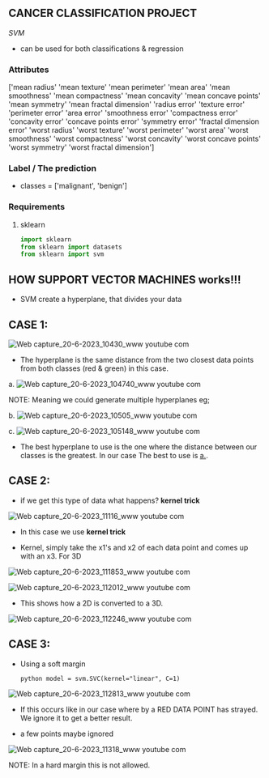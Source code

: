 ## CANCER CLASSIFICATION PROJECT
*SVM*

- can be used for both classifications & regression

###  Attributes
['mean radius' 'mean texture' 'mean perimeter' 'mean area'
 'mean smoothness' 'mean compactness' 'mean concavity'
 'mean concave points' 'mean symmetry' 'mean fractal dimension'
 'radius error' 'texture error' 'perimeter error' 'area error'
 'smoothness error' 'compactness error' 'concavity error'
 'concave points error' 'symmetry error' 'fractal dimension error'
 'worst radius' 'worst texture' 'worst perimeter' 'worst area'
 'worst smoothness' 'worst compactness' 'worst concavity'
 'worst concave points' 'worst symmetry' 'worst fractal dimension']

###  Label / The prediction
- classes = ['malignant', 'benign']

### Requirements
<!-- 1. pandas
   
    ```python import pandas as pd ```

2. Numpy
   
    ```python import numpy as np ``` -->


1. sklearn
   
    ```python 
    import sklearn 
    from sklearn import datasets
    from sklearn import svm
    ```
## HOW SUPPORT VECTOR MACHINES works!!!

- SVM create a hyperplane, that divides your data

## CASE 1:

![Web capture_20-6-2023_10430_www youtube com](https://github.com/edyprogramz/Cancer-Dataset-Classification/assets/116636391/b779ac6a-37b7-4d03-9174-32a5dd8e2fd5)

- The hyperplane is the same distance from the two closest data points from both classes (red & green) in this case.

<a id="a-item"></a>
a. ![Web capture_20-6-2023_104740_www youtube com](https://github.com/edyprogramz/Cancer-Dataset-Classification/assets/116636391/69538d9c-ad85-4b4f-ae07-2773c0ccd9de)

NOTE: Meaning we could generate multiple hyperplanes eg;

b. ![Web capture_20-6-2023_10505_www youtube com](https://github.com/edyprogramz/Cancer-Dataset-Classification/assets/116636391/8498a5a8-c6fd-42c5-96a5-33c89bea7b3e)

c. ![Web capture_20-6-2023_105148_www youtube com](https://github.com/edyprogramz/Cancer-Dataset-Classification/assets/116636391/a5e9b043-2fc2-4670-9870-9a9685f06b82)

- The best hyperplane to use is the one where the distance between our classes is the greatest. In our case The best to use is [a.](#a-item).

## CASE 2:

- if we get this type of data what happens? **kernel trick**

![Web capture_20-6-2023_11116_www youtube com](https://github.com/edyprogramz/Cancer-Dataset-Classification/assets/116636391/ec394fc5-86e9-481f-9b04-f6b19e1ef390)

- In this case we use **kernel trick**

- Kernel, simply take the x1's and x2 of each data point and comes up with an x3. For 3D

![Web capture_20-6-2023_111853_www youtube com](https://github.com/edyprogramz/Cancer-Dataset-Classification/assets/116636391/dc0fd092-cc4e-449e-aad3-2050ccfab418)

![Web capture_20-6-2023_112012_www youtube com](https://github.com/edyprogramz/Cancer-Dataset-Classification/assets/116636391/89480f9d-e213-4cee-87df-87f85269e248)

- This shows how a 2D is converted to a 3D.

![Web capture_20-6-2023_112246_www youtube com](https://github.com/edyprogramz/Cancer-Dataset-Classification/assets/116636391/da7fcaa9-72ec-4241-8604-56683a9c6c04)

## CASE 3:

- Using a soft margin

  ```python model = svm.SVC(kernel="linear", C=1) ```

![Web capture_20-6-2023_112813_www youtube com](https://github.com/edyprogramz/Cancer-Dataset-Classification/assets/116636391/f2890d4e-f5b6-4185-813b-603ea42a56ca)

- If this occurs like in our case where by a RED DATA POINT has strayed. We ignore it to get a better result.

- a few points maybe ignored

![Web capture_20-6-2023_11318_www youtube com](https://github.com/edyprogramz/Cancer-Dataset-Classification/assets/116636391/726d2eb7-72ec-4f1e-90d7-8304763a9743)

NOTE: In a hard margin this is not allowed.



